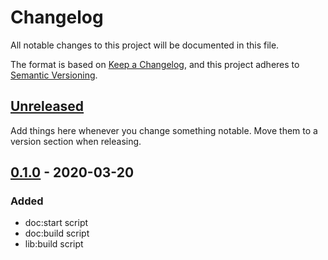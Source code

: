 # Changelog

All notable changes to this project will be documented in this file.

The format is based on [Keep a Changelog](https://keepachangelog.com/en/1.0.0/),
and this project adheres to [Semantic Versioning](https://semver.org/spec/v2.0.0.html).

## [Unreleased]

Add things here whenever you change something notable. Move them to a version
section when releasing.

## [0.1.0] - 2020-03-20

### Added

- doc:start script
- doc:build script
- lib:build script

[unreleased]: https://github.com/advclb/scripts/compare/v0.1.0...HEAD
[0.1.0]: https://github.com/advclb/scripts/releases/tag/v0.1.0
